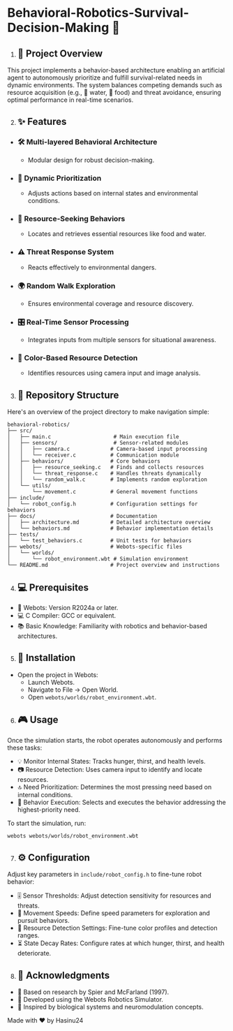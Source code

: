 
# Behavioral-Robotics-Survival-Decision-Making 🤖



1. ## 🌟 Project Overview

This project implements a behavior-based architecture enabling an artificial agent to autonomously prioritize and fulfill survival-related needs in dynamic environments. The system balances competing demands such as resource acquisition (e.g., 🥤 water, 🍎 food) and threat avoidance, ensuring optimal performance in real-time scenarios.

2. ## ✨ Features

* ### 🛠️ Multi-layered Behavioral Architecture
  * Modular design for robust decision-making.

* ### 🔄 Dynamic Prioritization
  * Adjusts actions based on internal states and environmental conditions.

* ### 🥤 Resource-Seeking Behaviors
  * Locates and retrieves essential resources like food and water.

* ### ⚠️ Threat Response System
  * Reacts effectively to environmental dangers.

* ### 🌍 Random Walk Exploration
  * Ensures environmental coverage and resource discovery.

* ### 🎛️ Real-Time Sensor Processing
  * Integrates inputs from multiple sensors for situational awareness.

* ### 🎨 Color-Based Resource Detection
  * Identifies resources using camera input and image analysis.

3. ## 📂 Repository Structure

Here's an overview of the project directory to make navigation simple:

```plaintext
behavioral-robotics/
├── src/
│   ├── main.c                    # Main execution file
│   ├── sensors/                  # Sensor-related modules
│   │   ├── camera.c             # Camera-based input processing
│   │   └── receiver.c           # Communication module
│   ├── behaviors/               # Core behaviors
│   │   ├── resource_seeking.c   # Finds and collects resources
│   │   └── threat_response.c    # Handles threats dynamically
│   │   └── random_walk.c        # Implements random exploration
│   └── utils/
│       └── movement.c           # General movement functions
├── include/
│   └── robot_config.h           # Configuration settings for behaviors
├── docs/                        # Documentation
│   ├── architecture.md          # Detailed architecture overview
│   └── behaviors.md             # Behavior implementation details
├── tests/
│   └── test_behaviors.c         # Unit tests for behaviors
├── webots/                      # Webots-specific files
│   └── worlds/
│       └── robot_environment.wbt # Simulation environment
└── README.md                    # Project overview and instructions
```

4. ## 💻 Prerequisites

* 🤖 Webots: Version R2024a or later.
* 💻 C Compiler: GCC or equivalent.
* 📚 Basic Knowledge: Familiarity with robotics and behavior-based architectures.

5. ## 🔧 Installation

* Open the project in Webots:
  * Launch Webots.
  * Navigate to File → Open World.
  * Open `webots/worlds/robot_environment.wbt`.

6. ## 🎮 Usage

Once the simulation starts, the robot operates autonomously and performs these tasks:

* 💡 Monitor Internal States: Tracks hunger, thirst, and health levels.
* 📷 Resource Detection: Uses camera input to identify and locate resources.
* 🔝 Need Prioritization: Determines the most pressing need based on internal conditions.
* 🎯 Behavior Execution: Selects and executes the behavior addressing the highest-priority need.

To start the simulation, run:
```bash
webots webots/worlds/robot_environment.wbt
```

7. ## ⚙️ Configuration

Adjust key parameters in `include/robot_config.h` to fine-tune robot behavior:

* 🎚️ Sensor Thresholds: Adjust detection sensitivity for resources and threats.
* 🏃 Movement Speeds: Define speed parameters for exploration and pursuit behaviors.
* 🎨 Resource Detection Settings: Fine-tune color profiles and detection ranges.
* ⏳ State Decay Rates: Configure rates at which hunger, thirst, and health deteriorate.

8. ## 📖 Acknowledgments

* 📖 Based on research by Spier and McFarland (1997).
* 🤖 Developed using the Webots Robotics Simulator.
* 🌱 Inspired by biological systems and neuromodulation concepts.

Made with ❤️ by Hasinu24

